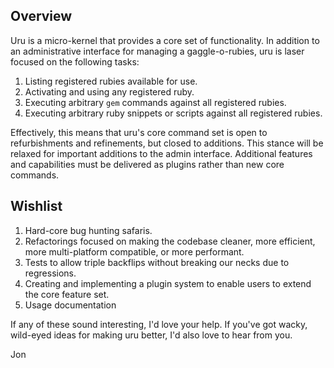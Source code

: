 ## Overview

Uru is a micro-kernel that provides a core set of functionality. In addition to an administrative interface for managing a gaggle-o-rubies, uru is laser focused on
the following tasks:

1. Listing registered rubies available for use.
2. Activating and using any registered ruby.
3. Executing arbitrary `gem` commands against all registered rubies.
4. Executing arbitrary ruby snippets or scripts against all registered rubies.

Effectively, this means that uru's core command set is open to refurbishments and
refinements, but closed to additions. This stance will be relaxed for important additions
to the admin interface. Additional features and capabilities must be delivered as plugins
rather than new core commands.

## Wishlist

1. Hard-core bug hunting safaris.
2. Refactorings focused on making the codebase cleaner, more efficient, more multi-platform
   compatible, or more performant.
3. Tests to allow triple backflips without breaking our necks due to regressions.
4. Creating and implementing a plugin system to enable users to extend the core feature set.
5. Usage documentation

If any of these sound interesting, I'd love your help. If you've got wacky, wild-eyed ideas
for making uru better, I'd also love to hear from you.

Jon